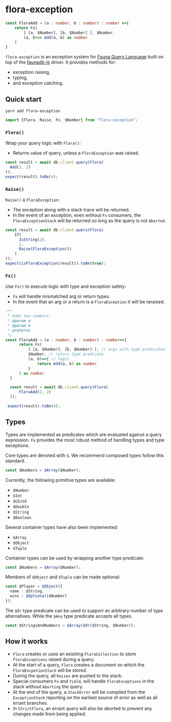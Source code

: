 # flora-exception
```typescript
const FloraAdd = (a : number, b : number) : number =>{
    return Fx(
        [ [a, $Number], [b, $Number] ], $Number,
        (a, b)=> Add(a, b) as number
    )
}
```
`flora-exception` is an exception system for [Fauna Query Language](https://docs.fauna.com/fauna/current/api/fql/) built on top of the [faunadb-js](https://github.com/fauna/faunadb-js) driver. It provides methods for:
- exception raising, 
- typing,
- and exception catching.

## Quick start
`yarn add flora-exception`
```typescript
import {Flora, Raise, Fx, $Number} from "flora-exception";
```
### `Flora()`
Wrap your query logic with `Flora()`:
- Returns value of query, unless a `FloraException` was raised.
```typescript
const result = await db.client.query(Flora(
  Add(2, 2)
));
expect(result).toBe(4);
```

### `Raise()`
`Raise()` a `FloraException`:
- The exception along with a stack trace will be returned.
- In the event of an exception, even without `Fx` consumers, the `FloraExceptionStack` will be returned so long as the query is not `Aborted`.
```typescript
const result = await db.client.query(Flora(
    If(
      IsString(2),
      2,
      Raise(FloraException())
    )
));
expect(isFloraException(result)).toBe(true);
```

### `Fx()`
Use `Fx()` to execute logic with type and exception safety:
- `Fx` will handle mismatched arg or return types. 
- In the event that an arg or a return is a `FloraException` it will be reraised.
```typescript
/**
 * Adds two numbers.
 * @param a 
 * @param b 
 * @returns 
 */
const FloraAdd = (a : number, b : number) : number=>{
      return Fx(
          [ [a, $Number], [b, $Number] ], // args with type predicates
          $Number, // return type predicate
          (a, b)=>{ // logic
              return Add(a, b) as number
          }
      ) as number
  }

  const result = await db.client.query(Flora(
      FloraAdd(2, 2)
  ));

 expect(result).toBe(4);
```

## Types
Types are implemented as predicates which are evaluated against a query expression. `Fx` provides the most robust method of handling types and type exceptions.

Core types are denoted with `$`. We recommend composed types follow this standard.
```typescript
const $Numbers = $Array($Number);
```

Currently, the following primitive types are available:
- `$Number`
- `$Int`
- `$UInt8`
- `$Double`
- `$String`
- `$Boolean`

Several container types have also been implemented:
- `$Array`
- `$Object`
- `$Tuple`

Container types can be used by wrapping another type predicate:
```typescript
const $Numbers = $Array($Number);
```

Members of `$Object` and `$Tuple` can be made optional:
```typescript
const $Player = $Object({
  name : $String,
  wins : $Optional($Number)
});
```

The `$Or` type predicate can be used to support an arbitrary number of type alternatives. While the `$Any` type predicate accepts all types.
```typescript
const $StringsAndNumbers = $Array($Or($String, $Number));  
```

## How it works
- `Flora` creates or uses an exisiting `FloraCollection` to store `FloraExceptions` raised during a query.
- At the start of a query, `Flora` creates a document on which the `FloraExcpetionStack` will be stored.
- During the query, all `Raises` are pushed to the stack.
- Special consumers `Fx` and `Yield`, will handle `FloraExceptions` in the stack without `Aborting` the query.
- At the end of the query, a `StackError` will be compiled from the `ExceptionStack` reporting on the earliest source of error as well as all errant branches.
- In `StrictFlora`, an errant query will also be aborted to prevent any changes made from being applied.
